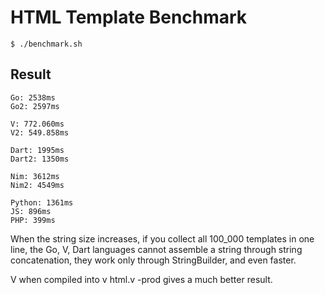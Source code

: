 # HTML Template Benchmark

```
$ ./benchmark.sh
```

## Result

```
Go: 2538ms
Go2: 2597ms

V: 772.060ms
V2: 549.858ms

Dart: 1995ms
Dart2: 1350ms

Nim: 3612ms
Nim2: 4549ms

Python: 1361ms
JS: 896ms
PHP: 399ms
```

When the string size increases, if you collect all 100_000 templates in one line, the Go, V, Dart languages cannot assemble a string through string concatenation, they work only through StringBuilder, and even faster.

V when compiled into v html.v -prod gives a much better result.